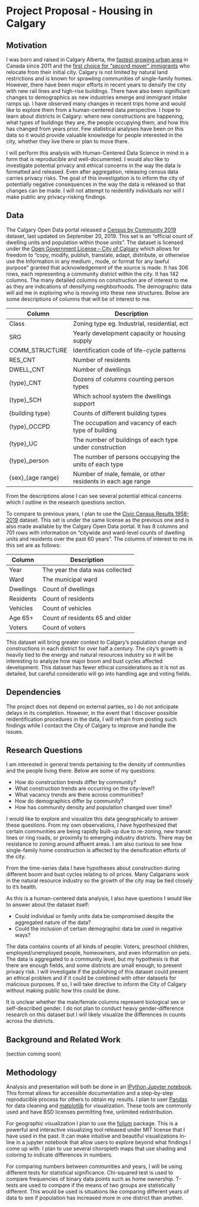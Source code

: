 # Project Proposal - Housing in Calgary

## Motivation

I was born and raised in Calgary Alberta, the [fastest growing urban area](http://worldpopulationreview.com/countries/canada-population/) in Canada since 2011 and the [first choice for “second mover” immigrants](https://moving2canada.com/living-in-calgary/) who relocate from their initial city. Calgary is not limited by natural land restrictions and is known for sprawling communities of single-family homes. However, there have been major efforts in recent years to densify the city with new rail lines and high-rise buildings. There have also been significant changes to demographics as new industries emerge and immigrant intake ramps up. I have observed many changes in recent trips home and would like to explore them from a human-centered data perspective. I hope to learn about districts in Calgary: where new constructions are happening, what types of buildings they are, the people occupying them, and how this has changed from years prior. Few statistical analyses have been on this data so it would provide valuable knowledge for people interested in the city, whether they live there or plan to move there. 
 
I will perform this analysis with Human-Centered Data Science in mind in a form that is reproducible and well-documented. I would also like to investigate potential privacy and ethical concerns in the way the data is formatted and released. Even after aggregation, releasing census data carries privacy risks. The goal of this investigation is to inform the city of potentially negative consequences in the way the data is released so that changes can be made. I will not attempt to reidentify individuals nor will I make public any privacy-risking findings.

## Data

The Calgary Open Data portal released a [Census by Community 2019](https://data.calgary.ca/Demographics/Census-by-Community-2019/rkfr-buzb) dataset, last updated on September 20, 2019. This set is an “official count of dwelling units and population within those units”. 
The dataset is licensed under the [Open Government License – City of Calgary](https://data.calgary.ca/stories/s/u45n-7awa) which allows for freedom to “copy, modify, publish, translate, adapt, distribute, or otherwise use the Information in any medium , mode, or format for any lawful purpose” granted that acknowledgement of the source is made. 
It has 306 rows, each representing a community district within the city. It has 142 columns. The many detailed columns on construction are of interest to me as they are indications of densifying neighborhoods. The demographic data will aid me in exploring who is moving into these new structures. Below are some descriptions of columns that will be of interest to me.

| Column | Description  |  
|---|---|
| Class  | Zoning type eg. Industrial, residential, ect  |  
| SRG  | Yearly development capacity or housing supply  |  
| COMM_STRUCTURE  | Identification code of life-cycle patterns  |  
| RES_CNT  | Number of residents  |  
| DWELL_CNT  | Number of dwellings  |  
| {type}_CNT  | Dozens of columns counting person types  |  
| {type}_SCH | Which school system the dwellings support |
| {building type} | Counts of different building types |
| {type}_OCCPD | The occupation and vacancy of each type of building |
| {type}_UC | The number of buildings of each type under construction |
| {type}_person | The number of persons occupying the units  of each type|
| {sex}_{age range} | Number of male, female, or other residents in each age range |

From the descriptions alone I can see several potential ethical concerns which I outline in the research questions section. 

To compare to previous years, I plan to use the [Civic Census Results 1958-2019](https://data.calgary.ca/Demographics/Civic-Census-Results-1958-2019/rmai-qvzh) dataset. This set is under the same license as the previous one and is also made available by the Calgary Open Data portal. It has 8 columns and 701 rows with information on “citywide and ward-level counts of dwelling units and residents over the past 60 years”. The columns of interest to me in this set are as follows:

| Column | Description  |  
|---|---|
| Year  | The year the data was collected  |
| Ward | The municipal ward | 
| Dwellings | Count of dwellings |
| Residents | Count of residents |
| Vehicles | Count of vehicles |
| Age 65+ | Count of residents 65 and older |
| Voters | Count of voters |  

This dataset will bring greater context to Calgary’s population change and constructions in each district for over half a century. The city’s growth is heavily tied to the energy and natural resources industry so it will be interesting to analyze how major boom and bust cycles affected development. This dataset has fewer ethical considerations as it is not as detailed, but careful consideratio will go into handling age and voting fields.

## Dependencies

The project does not depend on external parties, so I do not anticipate delays in its completion. However, in the event that I discover possible reidentification procedures in the data, I will refrain from posting such findings while I contact the City of Calgary to improve and handle the issues.

## Research Questions

I am interested in general trends pertaining to the density of communities and the people living there. Below are some of my questions:

-	How do construction trends differ by community?
-	What construction trends are occurring on the city-level?
-	What vacancy trends are there across communities?
-	How do demographics differ by community?
-	How has community density and population changed over time?

I would like to explore and visualize this data geographically to answer these questions. From my own observations, I have hypothesized that certain communities are being rapidly built-up due to re-zoning, new transit lines or ring roads, or proximity to emerging industry districts. There may be resistance to zoning around affluent areas. I am also curious to see how single-family home construction is affected by the densification efforts of the city.

From the time-series data I have hypotheses about construction during different boom and bust cycles relating to oil prices. Many Calgarians work in the natural resource industry so the growth of the city may be tied closely to it’s health.

As this is a human-centered data analysis, I also have questions I would like to answer about the dataset itself:

-	Could individual or family units data be compromised despite the aggregated nature of the data?
-	Could the inclusion of certain demographic data be used in negative ways?

The data contains counts of all kinds of people: Voters, preschool children, employed/unemployed people, homeowners, and even information on pets. The data is aggregated to a community level, but my hypothesis is that there are enough fields, and some districts are small enough, to present privacy risk. I will investigate if the publishing of this dataset could present an ethical problem and if it could be combined with other datasets for malicious purposes. If so, I will take directive to inform the City of Calgary without making public how this could be done.

It is unclear whether the male/female columns represent biological sex or self-described gender. I do not plan to conduct heavy gender-difference research on this dataset but I will likely visualize the differences in counts across the districts.

## Background and Related Work

(section coming soon)

## Methodology

Analysis and presentation will both be done in an [IPython Jupyter notebook](https://jupyter.org). This format allows for accessible documentation and a step-by-step reproducible process for others to obtain my results. I plan to user [Pandas](https://pandas.pydata.org) for data cleaning and [matplotlib](https://matplotlib.org) for visualization. These tools are commonly used and have BSD licenses permitting free, unlimited redistribution. 

For geographic visualization I plan to use the [folium](https://python-visualization.github.io/folium/) package. This is a powerful and interactive visualizing tool released under MIT license that I have used in the past. It can make intuitive and beautiful visualizations in-line in a jupyter notebook that allow users to explore beyond what findings I come up with. I plan to use several choropleth maps that use shading and coloring to indicate differences in numbers. 

For comparing numbers between communities and years, I will be using different tests for statistical significance. Chi-squared test is used to compare frequencies of binary data points such as home ownership. T-tests are used to compare if the means of two groups are statistically different. This would be used is situations like comparing different years of data to see if population has increased more in one district than another.



